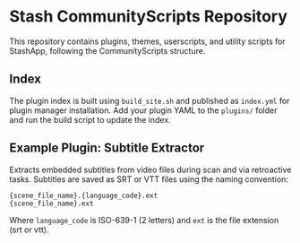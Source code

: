 # Stash CommunityScripts Repository

This repository contains plugins, themes, userscripts, and utility scripts for StashApp, following the CommunityScripts structure.

## Index
The plugin index is built using `build_site.sh` and published as `index.yml` for plugin manager installation. Add your plugin YAML to the `plugins/` folder and run the build script to update the index.

## Example Plugin: Subtitle Extractor
Extracts embedded subtitles from video files during scan and via retroactive tasks. Subtitles are saved as SRT or VTT files using the naming convention:

    {scene_file_name}.{language_code}.ext
    {scene_file_name}.ext

Where `language_code` is ISO-639-1 (2 letters) and `ext` is the file extension (srt or vtt).
